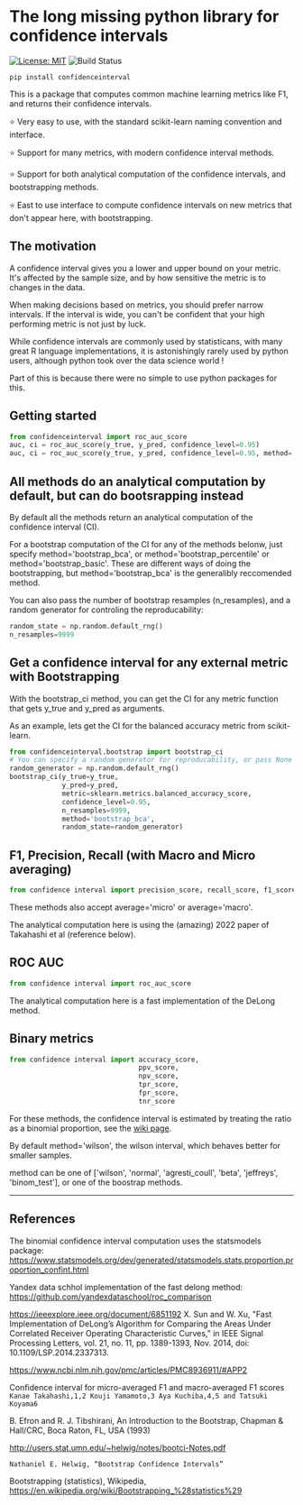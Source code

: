 # The long missing python library for confidence intervals

[![License: MIT](https://img.shields.io/badge/License-MIT-yellow.svg)](https://opensource.org/licenses/MIT)
![Build Status](https://github.com/jacobgil/confidenceinterval/workflows/Tests/badge.svg)

`pip install confidenceinterval`

This is a package that computes common machine learning metrics like F1, and returns their confidence intervals.


⭐ Very easy to use, with the standard scikit-learn naming convention and interface.

⭐ Support for many metrics, with modern confidence interval methods.

⭐ Support for both analytical computation of the confidence intervals, and bootstrapping methods.

⭐ East to use interface to compute confidence intervals on new metrics that don't appear here, with bootstrapping.

## The motivation

A confidence interval gives you a lower and upper bound on your metric. It's affected by the sample size, and by how sensitive the metric is to changes in the data.

When making decisions based on metrics, you should prefer narrow intervals. If the interval is wide, you can't be confident that your high performing metric is not just by luck.

While confidence intervals are commonly used by statisticans, with many great R language implementations,
it is astonishingly rarely used by python users, although python took over the data science world !

Part of this is because there were no simple to use python packages for this.


## Getting started

```python
from confidenceinterval import roc_auc_score
auc, ci = roc_auc_score(y_true, y_pred, confidence_level=0.95)
auc, ci = roc_auc_score(y_true, y_pred, confidence_level=0.95, method='bootstrap_bca')
```

## All methods do an analytical computation by default, but can do bootsrapping instead
By default all the methods return an analytical computation of the confidence interval (CI).

For a bootstrap computation of the CI for any of the methods belonw, just specify method='bootstrap_bca', or method='bootstrap_percentile' or method='bootstrap_basic'.
These are different ways of doing the bootstrapping, but method='bootstrap_bca' is the generalibly reccomended method.

You can also pass the number of bootstrap resamples (n_resamples), and a random generator for controling the reproducability:

```python
random_state = np.random.default_rng()
n_resamples=9999
```

## Get a confidence interval for any external metric with Bootstrapping
With the bootstrap_ci method, you can get the CI for any metric function that gets y_true and y_pred as arguments.

As an example, lets get the CI for the balanced accuracy metric from scikit-learn.

```python
from confidenceinterval.bootstrap import bootstrap_ci
# You can specify a random generator for reproducability, or pass None
random_generator = np.random.default_rng()
bootstrap_ci(y_true=y_true,
             y_pred=y_pred,
             metric=sklearn.metrics.balanced_accuracy_score,
             confidence_level=0.95,
             n_resamples=9999,
             method='bootstrap_bca',
             random_state=random_generator)
```

## F1, Precision, Recall (with Macro and Micro averaging)
```python
from confidence interval import precision_score, recall_score, f1_score
```

These methods also accept average='micro' or average='macro'.

The analytical computation here is using the (amazing) 2022 paper of Takahashi et al (reference below). 


## ROC AUC
```python
from confidence interval import roc_auc_score
```
The analytical computation here is a fast implementation of the DeLong method.


## Binary metrics
```python
from confidence interval import accuracy_score,
                                ppv_score,
                                npv_score,
                                tpr_score,
                                fpr_score,
                                tnr_score
```

For these methods, the confidence interval is estimated by treating the ratio as a binomial proportion,
see the [wiki page](https://en.wikipedia.org/wiki/Binomial_proportion_confidence_interval).

By default method='wilson', the wilson interval, which behaves better for smaller samples.

method can be one of ['wilson', 'normal', 'agresti_coull', 'beta', 'jeffreys', 'binom_test'], or one of the boostrap methods.

----------

## References

The binomial confidence interval computation uses the statsmodels package:
https://www.statsmodels.org/dev/generated/statsmodels.stats.proportion.proportion_confint.html

Yandex data schhol implementation of the fast delong method:
https://github.com/yandexdataschool/roc_comparison

https://ieeexplore.ieee.org/document/6851192
X. Sun and W. Xu, "Fast Implementation of DeLong’s Algorithm for Comparing the Areas Under Correlated Receiver Operating Characteristic Curves," in IEEE Signal Processing Letters, vol. 21, no. 11, pp. 1389-1393, Nov. 2014, doi: 10.1109/LSP.2014.2337313.

https://www.ncbi.nlm.nih.gov/pmc/articles/PMC8936911/#APP2

Confidence interval for micro-averaged F1 and macro-averaged F1 scores
`Kanae Takahashi,1,2 Kouji Yamamoto,3 Aya Kuchiba,4,5 and Tatsuki Koyama6`

B. Efron and R. J. Tibshirani, An Introduction to the Bootstrap, Chapman & Hall/CRC, Boca Raton, FL, USA (1993)

http://users.stat.umn.edu/~helwig/notes/bootci-Notes.pdf

`Nathaniel E. Helwig, “Bootstrap Confidence Intervals”`

Bootstrapping (statistics), Wikipedia, https://en.wikipedia.org/wiki/Bootstrapping_%28statistics%29